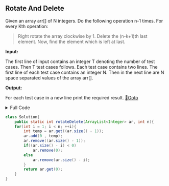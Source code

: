 ## Rotate And Delete
Given an array arr[] of N integers. Do the following operation n-1 times. For every Kth operation:

> Right rotate the array clockwise by 1.
> Delete the (n-k+1)th last element.
> Now, find the element which is left at last.

**Input:**

The first line of input contains an integer T denoting the number of test cases. Then T test cases follows. Each test case contains two lines. The first line of each test case contains an integer N. Then in the next line are N space separated values of the array arr[].

**Output:**

For each test case in a new line print the required result. [🔗Goto](https://practice.geeksforgeeks.org/problems/rotate-and-delete-1587115621/1/?page=2&difficulty[]=1&status[]=unsolved&category[]=Arrays&category[]=Strings&sortBy=accuracy#) 

<details>
<summary>Full Code</summary>

```java
import java.io.*;
import java.util.*;

class Main {
    
	public static void main (String[] args) throws IOException {
		BufferedReader br = new BufferedReader(new InputStreamReader(System.in));
		int t = Integer.parseInt(br.readLine().trim()); //Inputting the testcases
		
		while(t-->0){
		    int n = Integer.parseInt(br.readLine().trim());
		    ArrayList<Integer> arr = new ArrayList<Integer>(n);
		    String inputLine[] = br.readLine().trim().split(" ");
		    for(int i=0; i<n; i++){
		        arr.add(Integer.parseInt(inputLine[i]));
		    }
		    
		    Solution ob = new Solution();
		    
		    System.out.println(ob.rotateDelete(arr, n));
		    
		}
	}
}

```
</details>

```java
class Solution{
    public static int rotateDelete(ArrayList<Integer> ar, int n){
    for(int i = 1; i < n; ++i){
        int temp = ar.get((ar.size() - 1));
        ar.add(0 , temp);
        ar.remove((ar.size() - 1));
        if((ar.size() - i) < 0)
            ar.remove(0);
        else
            ar.remove(ar.size() - i);
        }
        return ar.get(0);
    }
}
```